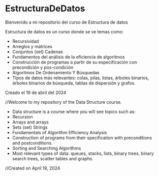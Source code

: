 # EstructuraDeDatos
Bienvenido a mi repositorio del curso de Estructura de datos

Estructura de datos es un curso donde se ve temas como:
- Recursividad
- Arreglos y matrices
- Conjuntos (set) Cadenas
- Fundamentos del análisis de la eficiencia de algoritmos
- Construcción de programas a partir de su especificación con precondición y pos-condición
- Algoritmos De Ordenamiento Y Búsquedas
- Tipos de datos más relevantes: colas, pilas, listas, árboles binarios, árboles binarios de búsqueda, tablas de dispersión y grafos. 

Creado el 19 de abril del 2024 



//Welcome to my repository of the Data Structure course.

- Data structure is a course where you will see topics such as:
- Recursion
- Arrays and arrays
- Sets (set) Strings
- Fundamentals of Algorithm Efficiency Analysis
- Construction of programs from their specification with preconditions and postconditions.
- Sorting and Searching Algorithms
- Most relevant types of data: queues, stacks, lists, binary trees, binary search trees, scatter tables and graphs. 

//Created on April 19, 2024 



